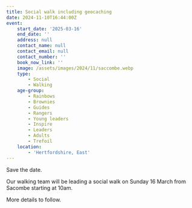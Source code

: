 ```yaml
---
title: Social walk including geocaching
date: 2024-11-10T16:44:00Z
event:
    start_date: '2025-03-16'
    end_date: ''
    address: null
    contact_name: null
    contact_email: null
    contact_number: ''
    book_now_link: ''
    image: /assets/images/2024/11/saccombe.webp
    type:
        - Social
        - Walking
    age-group:
        - Rainbows
        - Brownies
        - Guides
        - Rangers
        - Young leaders
        - Inspire
        - Leaders
        - Adults
        - Trefoil
    location:
        - 'Hertfordshire, East'
---
```

Save the date.

Our walking team will be leading a social walk on Sunday 16 March from Sacombe starting at 10am.

More details to follow.
